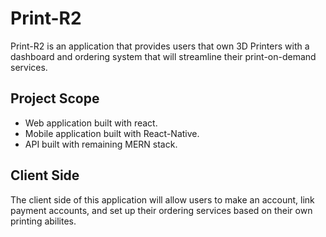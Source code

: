 # Print-R2

Print-R2 is an application that provides users that own 3D Printers with a dashboard and ordering system that will streamline their print-on-demand services.

## Project Scope

- Web application built with react.
- Mobile application built with React-Native.
- API built with remaining MERN stack.

## Client Side 

The client side of this application will allow users to make an account, link payment accounts, and set up their ordering services based on their own printing abilites.
